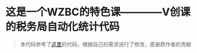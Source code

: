 # 这是一个WZBC的特色课————V创课的税务局自动化统计代码
> 本代码参考了[这里](https://github.com/Strikealpaca/V_Tax)的代码，根据自己的需求进行了修改，感谢原作者的贡献